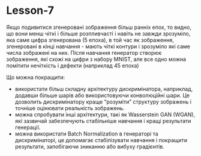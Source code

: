 # Lesson-7
Якщо подивитися згенеровані зображення більш ранніх епох, то видно, що вони менш чіткі і більше розпливчасті і навіть не завжди зрозуміло, яка саме цифра згенерована (5 епоха), в той час як зображення, згенеровані в кінці навчання - мають чіткі контури і зрозуміло які саме числа зображені на них.
Після навчання генератор створює зображення, які схожі на цифри з набору MNIST, але все одно можна помітити нечіткість і дефекти (наприклад 45 епоха)

Що можна покращити:
- використати більш складну архітектуру дискримінатора, наприклад, додавши більше шарів або використовуючи конволюційні шари. Це дозволить дискримінатору краще “розуміти” структуру зображень і точніше оцінювати реальність зображень.
- можна спробувати інші архітектури, такі як Wasserstein GAN (WGAN), які зазвичай забезпечують стабільніше навчання і кращі результати генерації.
- можна використати Batch Normalization в генераторі та дискримінаторі, це допомагає стабілізувати навчання і покращити результати, запобігаючи зниканню або вибуху градієнтів.
